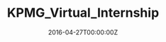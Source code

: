 ---
title: KPMG_Virtual_Internship
summary: Data Analytics Consulting Virtual Internship Project
tags:
- Python
- Data Science
- Data Analysis
- Excel
date: "2016-04-27T00:00:00Z"

# Optional external URL for project (replaces project detail page).
external\_link: https://github.com/prashantsingh97/KPMG_Virtual_Internship

image:
  caption: KPMG
  focal\_point: Smart
---